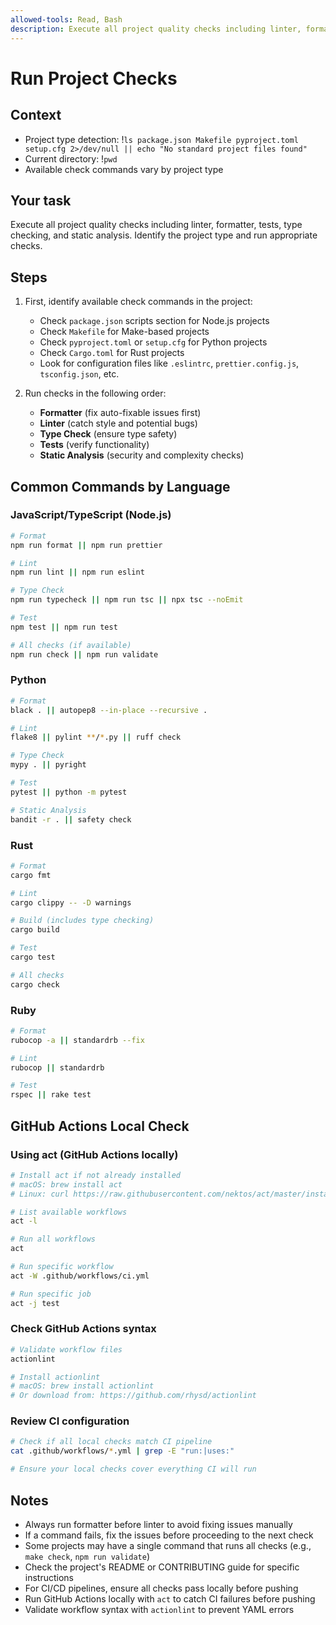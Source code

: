 ```yaml
---
allowed-tools: Read, Bash
description: Execute all project quality checks including linter, formatter, tests
---
```


# Run Project Checks

## Context

- Project type detection: !`ls package.json Makefile pyproject.toml setup.cfg 2>/dev/null || echo "No standard project files found"`
- Current directory: !`pwd`
- Available check commands vary by project type

## Your task

Execute all project quality checks including linter, formatter, tests, type checking, and static analysis. Identify the project type and run appropriate checks.

## Steps

1. First, identify available check commands in the project:
   - Check `package.json` scripts section for Node.js projects
   - Check `Makefile` for Make-based projects
   - Check `pyproject.toml` or `setup.cfg` for Python projects
   - Check `Cargo.toml` for Rust projects
   - Look for configuration files like `.eslintrc`, `prettier.config.js`, `tsconfig.json`, etc.

2. Run checks in the following order:
   - **Formatter** (fix auto-fixable issues first)
   - **Linter** (catch style and potential bugs)
   - **Type Check** (ensure type safety)
   - **Tests** (verify functionality)
   - **Static Analysis** (security and complexity checks)

## Common Commands by Language

### JavaScript/TypeScript (Node.js)
```bash
# Format
npm run format || npm run prettier

# Lint
npm run lint || npm run eslint

# Type Check
npm run typecheck || npm run tsc || npx tsc --noEmit

# Test
npm test || npm run test

# All checks (if available)
npm run check || npm run validate
```

### Python
```bash
# Format
black . || autopep8 --in-place --recursive .

# Lint
flake8 || pylint **/*.py || ruff check

# Type Check
mypy . || pyright

# Test
pytest || python -m pytest

# Static Analysis
bandit -r . || safety check
```

### Rust
```bash
# Format
cargo fmt

# Lint
cargo clippy -- -D warnings

# Build (includes type checking)
cargo build

# Test
cargo test

# All checks
cargo check
```

### Ruby
```bash
# Format
rubocop -a || standardrb --fix

# Lint
rubocop || standardrb

# Test
rspec || rake test
```

## GitHub Actions Local Check

### Using act (GitHub Actions locally)
```bash
# Install act if not already installed
# macOS: brew install act
# Linux: curl https://raw.githubusercontent.com/nektos/act/master/install.sh | sudo bash

# List available workflows
act -l

# Run all workflows
act

# Run specific workflow
act -W .github/workflows/ci.yml

# Run specific job
act -j test
```

### Check GitHub Actions syntax
```bash
# Validate workflow files
actionlint

# Install actionlint
# macOS: brew install actionlint
# Or download from: https://github.com/rhysd/actionlint
```

### Review CI configuration
```bash
# Check if all local checks match CI pipeline
cat .github/workflows/*.yml | grep -E "run:|uses:"

# Ensure your local checks cover everything CI will run
```

## Notes

- Always run formatter before linter to avoid fixing issues manually
- If a command fails, fix the issues before proceeding to the next check
- Some projects may have a single command that runs all checks (e.g., `make check`, `npm run validate`)
- Check the project's README or CONTRIBUTING guide for specific instructions
- For CI/CD pipelines, ensure all checks pass locally before pushing
- Run GitHub Actions locally with `act` to catch CI failures before pushing
- Validate workflow syntax with `actionlint` to prevent YAML errors